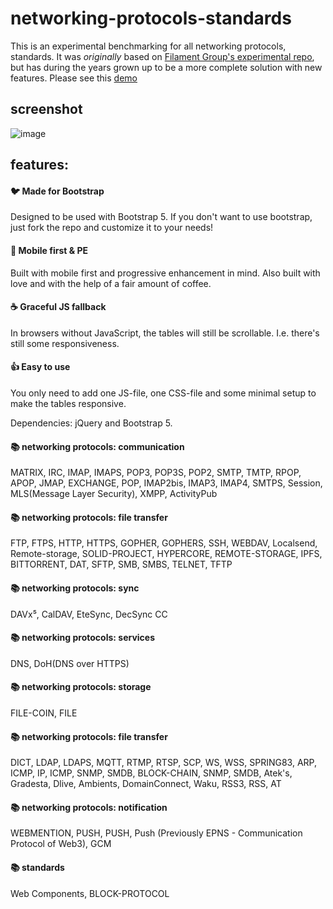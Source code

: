# networking-protocols-standards
This is an experimental benchmarking for all networking protocols, standards. It was *originally* based on [Filament Group's experimental repo](https://github.com/filamentgroup/RWD-Table-Patterns), []() but has during the years grown up to be a more complete solution with new features. Please see this [demo](https://eantho.github.io/networking-protocols)

## screenshot
![image](https://user-images.githubusercontent.com/125943841/220423094-d829aca6-328a-4b60-b48c-c28a9ee89202.png)

## features:

#### :bird: Made for Bootstrap
Designed to be used with Bootstrap 5. If you don't want to use bootstrap, just fork the repo and customize it to your needs!

#### :iphone: Mobile first & PE
Built with mobile first and progressive enhancement in mind. Also built with love and with the help of a fair amount of coffee.

#### :coffee: Graceful JS fallback
In browsers without JavaScript, the tables will still be scrollable. I.e. there's still some responsiveness.

#### :thumbsup: Easy to use
You only need to add one JS-file, one CSS-file and some minimal setup to make the tables responsive.

Dependencies: jQuery and Bootstrap 5.

#### 📚 networking protocols: communication
MATRIX, IRC, IMAP, IMAPS, POP3, POP3S, POP2, SMTP, TMTP, RPOP, APOP, JMAP, EXCHANGE, POP, IMAP2bis, IMAP3, IMAP4, SMTPS, Session, MLS(Message Layer Security), XMPP, ActivityPub

#### 📚 networking protocols: file transfer
FTP, FTPS, HTTP, HTTPS, GOPHER, GOPHERS, SSH, WEBDAV, Localsend, Remote-storage, SOLID-PROJECT,  HYPERCORE, REMOTE-STORAGE, IPFS, BITTORRENT, DAT, SFTP, SMB, SMBS, TELNET, TFTP

#### 📚 networking protocols: sync
DAVx⁵, CalDAV, EteSync, DecSync CC

#### 📚 networking protocols: services
DNS, DoH(DNS over HTTPS)

#### 📚 networking protocols: storage
FILE-COIN, FILE
 
#### 📚 networking protocols: file transfer
DICT, LDAP, LDAPS, MQTT, RTMP, RTSP, SCP, WS, WSS, SPRING83, ARP, ICMP, IP, ICMP, SNMP, SMDB, BLOCK-CHAIN, SNMP, SMDB, Atek's, Gradesta, Dlive, Ambients, DomainConnect, Waku, RSS3, RSS, AT

#### 📚 networking protocols: notification
WEBMENTION, PUSH, PUSH, Push (Previously EPNS - Communication Protocol of Web3), GCM

#### 📚 standards
Web Components, BLOCK-PROTOCOL

